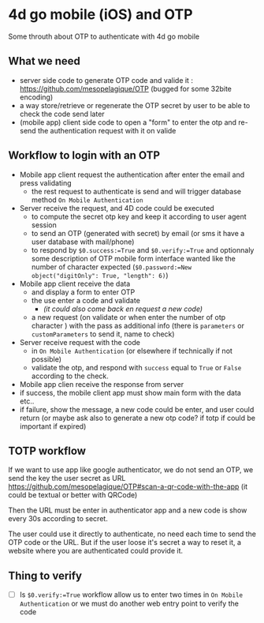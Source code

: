# 4d go mobile (iOS) and OTP

Some throuth about OTP to authenticate with 4d go mobile

## What we need

- server side code to generate OTP code and valide it : https://github.com/mesopelagique/OTP (bugged for some 32bite encoding)
- a way store/retrieve or regenerate the OTP secret by user to be able to check the code send later
- (mobile app) client side code to open a "form" to enter the otp and re-send the authentication request with it on valide

## Workflow to login with an OTP

* Mobile app client request the authentication after enter the email and press validating
  * the rest request to authenticate is send and will trigger database method `On Mobile Authentication`
* Server receive the request, and 4D code could be executed  
  * to compute the secret otp key and keep it according to user agent session
  * to send an OTP (generated with secret) by email (or sms it have a user database with mail/phone)
  * to respond by `$0.success:=True` and `$0.verify:=True` and optionnaly some description of OTP mobile form interface wanted like the number of character expected
(`$0.password:=New object("digitOnly": True, "length": 6)`)
* Mobile app client receive the data 
  * and display a form to enter OTP
  * the use enter a code and validate   
    * _(it could also come back en request a new code)_
  * a new request (on validate or when enter the number of otp character ) with the pass as additional info (there is `parameters` or `customParameters` to send it, name to check)
* Server receive request with the code
  * in `On Mobile Authentication` (or elsewhere if technically if not possible)
  * validate the otp, and respond with `success` equal to `True` or `False` according to the check.
* Mobile app clien receive the response from server
 * if success, the mobile client app must show main form with the data etc..
 * if failure, show the message, a new code could be enter, and user could return (or maybe ask also to generate a new otp code? if totp if could be important if expired)
 
## TOTP workflow

If we want to use app like google authenticator, we do not send an OTP, we send the key the user secret as URL https://github.com/mesopelagique/OTP#scan-a-qr-code-with-the-app (it could be textual or better with QRCode)

Then the URL must be enter in authenticator app and a new code is show every 30s according to secret.

The user could use it directly to authenticate, no need each time to send the OTP code or the URL. But if the user loose it's secret a way to reset it, a website where you are authenticated could provide it.

## Thing to verify

- [ ] Is `$0.verify:=True` workflow allow us to enter two times in `On Mobile Authentication` or we must do another web entry point to verify the code
